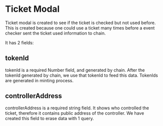 # Ticket Modal
Ticket modal is created to see if the ticket is checked but not used before. This is created because one could use a ticket many times before a event checker sent the ticket used information to chain.

It has 2 fields:

## tokenId
tokenId is a required Number field, and generated by chain. After the tokenId generated by chain, we use that tokenId to feed this data. TokenIds are generated in minting process.

## controllerAddress
controllerAddress is a required string field. It shows who controlled the ticket, therefore it contains public address of the controller. We have created this field to erase data with 1 query.